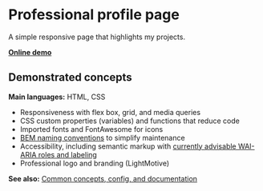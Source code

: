# Professional profile page

A simple responsive page that highlights my projects.

**[Online demo](https://lightmotive.pro/)**

## Demonstrated concepts

**Main languages:** HTML, CSS

- Responsiveness with flex box, grid, and media queries
- CSS custom properties (variables) and functions that reduce code
- Imported fonts and FontAwesome for icons
- [BEM naming conventions](http://getbem.com/) to simplify maintenance
- Accessibility, including semantic markup with [currently advisable WAI-ARIA roles and labeling](https://www.w3.org/WAI/tutorials/page-structure/regions/#accessupport)
- Professional logo and branding (LightMotive)

**See also:** [Common concepts, config, and documentation](https://github.com/alight1/template-webpack-with-s3-hosting#common)

